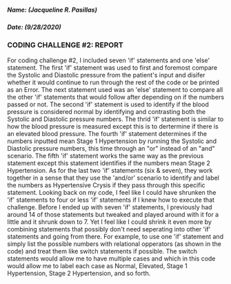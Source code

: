 ##### Name: (Jacqueline R. Pasillas)
##### Date: (9/28/2020)

### CODING CHALLENGE #2: REPORT

  For coding challenge #2, I included seven 'if' statements and one 'else' statement. The first 'if' statement was used to first and foremost compare the Systolic and Diastolic pressure from the patient's input and disifer whether it would continue to run through the rest of the code or be printed as an Error. The next statement used was an 'else' statement to compare all the other 'if' statements that would follow after depending on if the numbers passed or not. The second 'if' statement is used to identify if the blood pressure is considered normal by identifying and contrasting both the Systolic and Diastolic pressure numbers. The thrid 'if' statement is similar to how the blood pressure is measured except this is to dertermine if there is an elevated blood pressure. The fourth 'if' statement determines if the numbers inputted mean Stage 1 Hypertension by running the Systolic and Diastolic pressure numbers, this time through an "or" instead of an "and" scenario. The fifth 'if' statement works the same way as the previous statement except this statement identifies if the numbers mean Stage 2 Hypertension. As for the last two 'if' statements (six & seven), they work together in a sense that they use the 'and/or' scenario to identify and label the numbers as Hypertensive Crysis if they pass through this specific statement.
  Looking back on my code, I feel like I could have shrunken the 'if' statements to four or less 'if' statements if I knew how to execute that challenge. Before I ended up with seven 'if' statements, I previously had around 14 of those statements but tweaked and played around with it for a little and it shrunk down to 7. Yet I feel like I could shrink it even more by combining statements that possibly don't need seperating into other 'if' statements and going from there. For example, to use one 'if' statement and simply list the possible numbers with relational opperators (as shown in the code) and treat them like switch statements if possible. The switch statements would allow me to have multiple cases and which in this code would allow me to label each case as Normal, Elevated, Stage 1 Hypertension, Stage 2 Hypertension, and so forth. 
